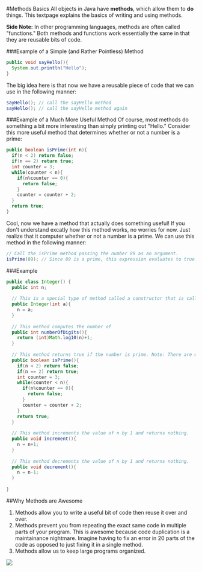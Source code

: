 #Methods Basics
All objects in Java have **methods**, which allow them to **do** things. This textpage explains the basics of writing and using methods.

**Side Note:** In other programming languages, methods are often called "functions." Both methods and functions work essentially the same in that they are reusable bits of code.

###Example of a Simple (and Rather Pointless) Method
```java
public void sayHello(){
  System.out.println("Hello");
}
```
The big idea here is that now we have a reusable piece of code that we can use in the following manner:

```java
sayHello(); // call the sayHello method
sayHello(); // call the sayHello method again
```

###Example of a Much More Useful Method
Of course, most methods do something a bit more interesting than simply printing out "Hello." Consider this more useful method that determines whether or not a number is a prime:

```java
public boolean isPrime(int n){
  if(n < 2) return false;
  if(n == 2) return true;
  int counter = 3;
  while(counter < n){
    if(n%counter == 0){
      return false;
    }
    counter = counter + 2;
  }
  return true;
}
```

Cool, now we have a method that actually does something useful! If you don't understand excatly how this method works, no worries for now. Just realize that it computer whether or not a number is a prime. We can use this method in the following manner:

```java
// Call the isPrime method passing the number 89 as an argument.
isPrime(89); // Since 89 is a prime, this expression evaluates to true.
```



###Example
```java
public class Integer() {
  public int n;
  
  // This is a special type of method called a constructor that is called when a new Integer object is created
  public Integer(int a){
    n = a;
  }
  
  // This method computes the number of 
  public int numberOfDigits(){
    return (int)Math.log10(n)+1;
  }
  
  // This method returns true if the number is prime. Note: There are much more efficient ways of writing this.
  public boolean isPrime(){
    if(n < 2) return false;
    if(n == 2) return true;
    int counter = 3;
    while(counter < n){
      if(n%counter == 0){
        return false;
      }
      counter = counter + 2;
    }
    return true;
  }
  
  // This method increments the value of n by 1 and returns nothing.
  public void increment(){
    n = n+1;
  }
  
  // This method decrements the value of n by 1 and returns nothing.
  public void decrement(){
    n = n-1;
  }
  
}
```

##Why Methods are Awesome
1. Methods allow you to write a useful bit of code then reuse it over and over.
2. Methods prevent you from repeating the exact same code in multiple parts of your program. This is awesome because code duplication is a maintainance nightmare. Imagine having to fix an error in 20 parts of the code as opposed to just fixing it in a single method. 
3. Methods allow us to keep large programs organized.


![](http://christensenacademy.org/img/signature.png)
